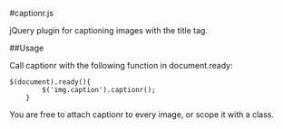 #captionr.js

jQuery plugin for captioning images with the title tag.

##Usage

Call captionr with the following function in document.ready:

<pre><code>$(document).ready(){
		$('img.caption').captionr();
	}</code></pre>

You are free to attach captionr to every image, or scope it with a class.